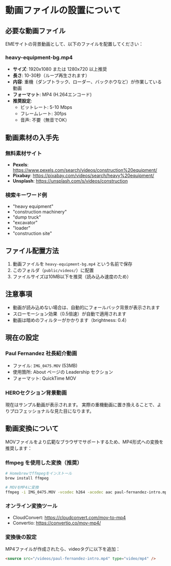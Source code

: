 # 動画ファイルの設置について

## 必要な動画ファイル

EMEサイトの背景動画として、以下のファイルを配置してください：

### heavy-equipment-bg.mp4
- **サイズ**: 1920x1080 または 1280x720 以上推奨
- **長さ**: 10-30秒（ループ再生されます）
- **内容**: 重機（ダンプトラック、ローダー、バックホウなど）が作業している動画
- **フォーマット**: MP4 (H.264エンコード)
- **推奨設定**:
  - ビットレート: 5-10 Mbps
  - フレームレート: 30fps
  - 音声: 不要（無音でOK）

## 動画素材の入手先

### 無料素材サイト
- **Pexels**: https://www.pexels.com/search/videos/construction%20equipment/
- **Pixabay**: https://pixabay.com/videos/search/heavy%20equipment/
- **Unsplash**: https://unsplash.com/s/videos/construction

### 検索キーワード例
- "heavy equipment"
- "construction machinery"
- "dump truck"
- "excavator"
- "loader"
- "construction site"

## ファイル配置方法

1. 動画ファイルを `heavy-equipment-bg.mp4` という名前で保存
2. このフォルダ（`public/videos/`）に配置
3. ファイルサイズは10MB以下を推奨（読み込み速度のため）

## 注意事項

- 動画が読み込めない場合は、自動的にフォールバック背景が表示されます
- スローモーション効果（0.5倍速）が自動で適用されます
- 動画は暗めのフィルターがかかります（brightness: 0.4）

## 現在の設定

### Paul Fernandez 社長紹介動画
- ファイル: `IMG_0475.MOV` (53MB)
- 使用箇所: About ページの Leadership セクション
- フォーマット: QuickTime MOV

### HEROセクション背景動画
現在はサンプル動画が表示されます。
実際の重機動画に置き換えることで、よりプロフェッショナルな見た目になります。

## 動画変換について

MOVファイルをより広範なブラウザでサポートするため、MP4形式への変換を推奨します：

### ffmpeg を使用した変換（推奨）
```bash
# Homebrewでffmpegをインストール
brew install ffmpeg

# MOVをMP4に変換
ffmpeg -i IMG_0475.MOV -vcodec h264 -acodec aac paul-fernandez-intro.mp4
```

### オンライン変換ツール
- CloudConvert: https://cloudconvert.com/mov-to-mp4
- Convertio: https://convertio.co/mov-mp4/

### 変換後の設定
MP4ファイルが作成されたら、videoタグに以下を追加：
```html
<source src="/videos/paul-fernandez-intro.mp4" type="video/mp4" />
```
